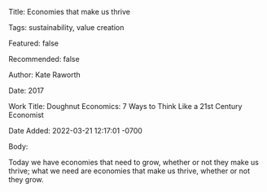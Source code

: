 Title:  Economies that make us thrive

Tags:   sustainability, value creation

Featured: false

Recommended: false

Author: Kate Raworth

Date:   2017

Work Title: Doughnut Economics: 7 Ways to Think Like a 21st Century Economist

Date Added: 2022-03-21 12:17:01 -0700

Body:

Today we have economies that need to grow, whether or not they make us thrive; what we need are economies that make us thrive, whether or not they grow.
